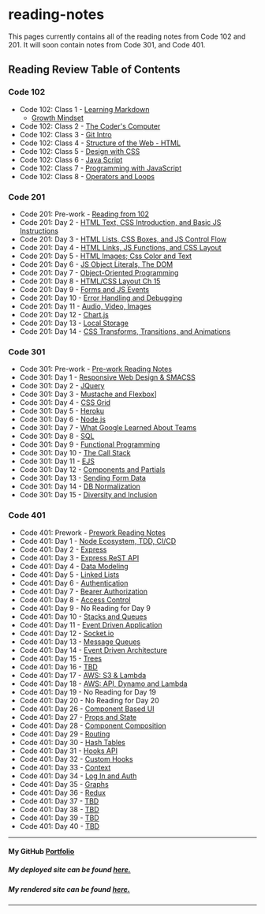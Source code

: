 # reading-notes

This pages currently contains all of the reading notes from Code 102 and 201. It will soon contain notes from Code 301, and Code 401. 

## Reading Review Table of Contents

### Code 102

* Code 102: Class 1 - [Learning Markdown](learning-markdown.md)
  * [Growth Mindset](growth-mindset.md)
* Code 102: Class 2 - [The Coder's Computer](coders-computer.md)
* Code 102: Class 3 - [Git Intro](git-intro.md)
* Code 102: Class 4 - [Structure of the Web - HTML](structure-html.md)
* Code 102: Class 5 - [Design with CSS](design-css.md)
* Code 102: Class 6 - [Java Script](javascript.md)
* Code 102: Class 7 - [Programming with JavaScript](programming-js.md)
* Code 102: Class 8 - [Operators and Loops](operators-loops.md)

### Code 201

* Code 201: Pre-work - [Reading from 102](class-01.md)
* Code 201: Day 2 - [HTML Text, CSS Introduction, and Basic JS Instructions](201-class-02.md)
* Code 201: Day 3 - [HTML Lists, CSS Boxes, and JS Control Flow](201-class-03.md)
* Code 201: Day 4 - [HTML Links, JS Functions, and CSS Layout](201-class-04.md)
* Code 201: Day 5 - [HTML Images; Css Color and Text](201-class-05.md)
* Code 201: Day 6 - [JS Object Literals, The DOM](201-class-06.md)
* Code 201: Day 7 - [Object-Oriented Programming](201-class-07.md)
* Code 201: Day 8 - [HTML/CSS Layout Ch 15](201-class-08.md)
* Code 201: Day 9 - [Forms and JS Events](201-class-09.md)
* Code 201: Day 10 - [Error Handling and Debugging](201-class-10.md)
* Code 201: Day 11 - [Audio, Video, Images](201-class-11.md)
* Code 201: Day 12 - [Chart.js](201-class-12.md)
* Code 201: Day 13 - [Local Storage](201-class-13.md)
* Code 201: Day 14 - [CSS Transforms, Transitions, and Animations](201-class-14.md)

### Code 301

* Code 301: Pre-work - [Pre-work Reading Notes](301-prework-notes.md)
* Code 301: Day 1 - [Responsive Web Design & SMACSS](301-class-01.md)
* Code 301: Day 2 - [JQuery](301-class-02.md)
* Code 301: Day 3 - [Mustache and Flexbox](301-class-03.md)]
* Code 301: Day 4 - [CSS Grid](301-class-04.md)
* Code 301: Day 5 - [Heroku](301-class-05.md)
* Code 301: Day 6 - [Node.js](301-class-06.md)
* Code 301: Day 7 - [What Google Learned About Teams](301-class-07.md)
* Code 301: Day 8 - [SQL](301-class-08.md)
* Code 301: Day 9 - [Functional Programming](301-class-09.md)
* Code 301: Day 10 - [The Call Stack](301-class-10.md)
* Code 301: Day 11 - [EJS](301-class-11.md)
* Code 301: Day 12 - [Components and Partials](301-class-12.md)
* Code 301: Day 13 - [Sending Form Data](301-class-13.md)
* Code 301: Day 14 - [DB Normalization](301-class-14.md)
* Code 301: Day 15 - [Diversity and Inclusion](301-class-15.md)

### Code 401

* Code 401: Prework - [Prework Reading Notes](401-prework-notes.md)
* Code 401: Day 1 - [Node Ecosystem, TDD, CI/CD](401-class-01.md)
* Code 401: Day 2 - [Express](401-class-02.md)
* Code 401: Day 3 - [Express ReST API](401-class-03.md)
* Code 401: Day 4 - [Data Modeling](401-class-04.md)
* Code 401: Day 5 - [Linked Lists](401-class-05.md)
* Code 401: Day 6 - [Authentication](401-class-06.md)
* Code 401: Day 7 - [Bearer Authorization](401-class-07.md)
* Code 401: Day 8 - [Access Control](401-class-08.md)
* Code 401: Day 9 - No Reading for Day 9
* Code 401: Day 10 - [Stacks and Queues](401-class-10.md)
* Code 401: Day 11 - [Event Driven Application](401-class-11.md)
* Code 401: Day 12 - [Socket.io](401-class-12.md)
* Code 401: Day 13 - [Message Queues](401-class-13.md)
* Code 401: Day 14 - [Event Driven Architecture](401-class-14.md)
* Code 401: Day 15 - [Trees](401-class-15.md)
* Code 401: Day 16 - [TBD](401-class-16.md)
* Code 401: Day 17 - [AWS: S3 & Lambda](401-class-17.md)
* Code 401: Day 18 - [AWS: API, Dynamo and Lambda](401-class-18.md)
* Code 401: Day 19 - No Reading for Day 19
* Code 401: Day 20 - No Reading for Day 20
* Code 401: Day 26 - [Component Based UI](401-class-26.md)
* Code 401: Day 27 - [Props and State](401-class-27.md)
* Code 401: Day 28 - [Component Composition](401-class-28.md)
* Code 401: Day 29 - [Routing](401-class-29.md)
* Code 401: Day 30 - [Hash Tables](401-class-30.md)
* Code 401: Day 31 - [Hooks API](401-class-31.md)
* Code 401: Day 32 - [Custom Hooks](401-class-32.md)
* Code 401: Day 33 - [Context](401-class-33.md)
* Code 401: Day 34 - [Log In and Auth](401-class-34.md)
* Code 401: Day 35 - [Graphs](401-class-35.md)
* Code 401: Day 36 - [Redux](401-class-36.md)
* Code 401: Day 37 - [TBD](401-class-37.md)
* Code 401: Day 38 - [TBD](401-class-38.md)
* Code 401: Day 39 - [TBD](401-class-39.md)
* Code 401: Day 40 - [TBD](401-class-40.md)

***

#### My GitHub [Portfolio](https://github.com/simon-panek)

##### My deployed site can be found [here.](https://simon-panek.github.io/reading-notes/)

##### My rendered site can be found [here.](https://github.com/simon-panek/reading-notes/blob/master/README.md)

***
